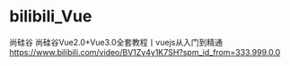 # bilibili_Vue
尚硅谷
  尚硅谷Vue2.0+Vue3.0全套教程丨vuejs从入门到精通
    https://www.bilibili.com/video/BV1Zy4y1K7SH?spm_id_from=333.999.0.0
